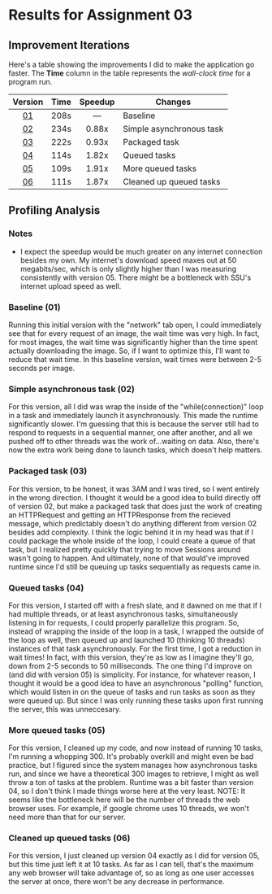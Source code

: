 # Results for Assignment 03

## Improvement Iterations

Here's a table showing the improvements I did to make the application go faster.  The **Time** column in the table represents the _wall-clock time_ for a program run.

| Version | Time | Speedup | Changes |
| :-----: | ---- | :-----: | ------- |
| [01](01.cpp) | 208s | &mdash; | Baseline |
| [02](02.cpp) | 234s | 0.88x | Simple asynchronous task |
| [03](03.cpp) | 222s | 0.93x | Packaged task |
| [04](04.cpp) | 114s | 1.82x | Queued tasks |
| [05](05.cpp) | 109s | 1.91x | More queued tasks |
| [06](06.cpp) | 111s | 1.87x | Cleaned up queued tasks | 


## Profiling Analysis

### Notes
- I expect the speedup would be much greater on any internet connection besides my own. My internet's download speed maxes out at 50 megabits/sec, which is only slightly higher than I was measuring consistently with version 05. There might be a bottleneck with SSU's internet upload speed as well.

### Baseline (01)
Running this initial version with the "network" tab open, I could immediately see that for every request of an image, the wait time was very high. In fact, for most images, the wait time was significantly higher than the time spent actually downloading the image. So, if I want to optimize this, I'll want to reduce that wait time. In this baseline version, wait times were between 2-5 seconds per image.

### Simple asynchronous task (02)
For this version, all I did was wrap the inside of the "while(connection)" loop in a task and immediately launch it asynchronously. This made the runtime significantly slower. I'm guessing that this is because the server still had to respond to requests in a sequential manner, one after another, and all we pushed off to other threads was the work of...waiting on data. Also, there's now the extra work being done to launch tasks, which doesn't help matters.

### Packaged task (03)
For this version, to be honest, it was 3AM and I was tired, so I went entirely in the wrong direction. I thought it would be a good idea to build directly off of version 02, but make a packaged task that does just the work of creating an HTTPRequest and getting an HTTPResponse from the recieved message, which predictably doesn't do anything different from version 02 besides add complexity. I think the logic behind it in my head was that if I could package the whole inside of the loop, I could create a queue of that task, but I realized pretty quickly that trying to move Sessions around wasn't going to happen. And ultimately, none of that would've improved runtime since I'd still be queuing up tasks sequentially as requests came in. 

### Queued tasks (04)
For this version, I started off with a fresh slate, and it dawned on me that if I had multiple threads, or at least asynchronous tasks, simultaneously listening in for requests, I could properly parallelize this program. So, instead of wrapping the inside of the loop in a task, I wrapped the outside of the loop as well, then queued up and launched 10 (thinking 10 threads) instances of that task asynchronously. For the first time, I got a reduction in wait times! In fact, with this version, they're as low as I imagine they'll go, down from 2-5 seconds to 50 milliseconds. The one thing I'd improve on (and did with version 05) is simplicity. For instance, for whatever reason, I thought it would be a good idea to have an asynchronous "polling" function, which would listen in on the queue of tasks and run tasks as soon as they were queued up. But since I was only running these tasks upon first running the server, this was unneccesary.

### More queued tasks (05)
For this version, I cleaned up my code, and now instead of running 10 tasks, I'm running a whopping 300. It's probably overkill and might even be bad practice, but I figured since the system manages how asynchronous tasks run, and since we have a theoretical 300 images to retrieve, I might as well throw a ton of tasks at the problem. Runtime was a bit faster than version 04, so I don't think I made things worse here at the very least.
NOTE: It seems like the bottleneck here will be the number of threads the web browser uses. For example, if google chrome uses 10 threads, we won't need more than that for our server.

### Cleaned up queued tasks (06)
For this version, I just cleaned up version 04 exactly as I did for version 05, but this time just left it at 10 tasks. As far as I can tell, that's the maximum any web browser will take advantage of, so as long as one user accesses the server at once, there won't be any decrease in performance.
